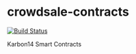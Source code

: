 # crowdsale-contracts

[![Build Status](https://travis-ci.org/karbon14/crowdsale-contracts.svg?branch=master)](https://travis-ci.org/karbon14/crowdsale-contracts)

Karbon14 Smart Contracts
